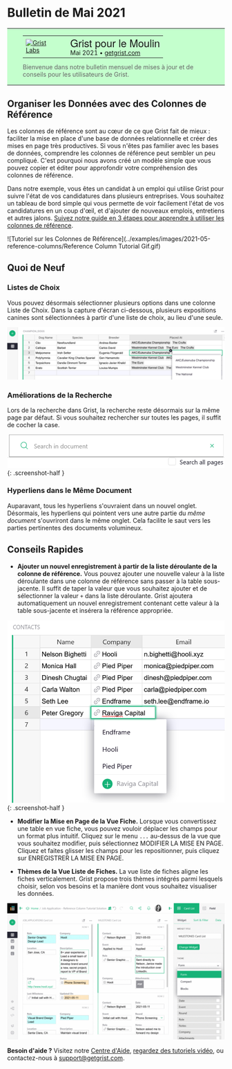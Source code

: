 # Bulletin de Mai 2021

<style>
  /* restaurer certains paramètres par défaut mal remplacés */
  .newsletter-header .table {
    background-color: initial;
    border: initial;
  }
  .newsletter-header .table > tbody > tr > td {
    padding: initial;
    border: initial;
    vertical-align: initial;
  }
  .newsletter-header img.header-img {
    padding: initial;
    max-width: initial;
    display: initial;
    padding: initial;
    line-height: initial;
    background-color: initial;
    border: initial;
    border-radius: initial;
    margin: initial;
  }

  /* copier les styles de la newsletter, avec un préfixe pour une spécificité suffisante */
  .newsletter-header .header {
    border: none;
    padding: 0;
    margin: 0;
  }
  .newsletter-header table > tbody > tr > td.header-image {
    width: 80px;
    padding-right: 16px;
  }
  .newsletter-header table > tbody > tr > td.header-text {
    background-color: #c4ffcd;
    padding: 16px 36px;
  }
  .newsletter-header table.header-top {
    border: none;
    padding: 0;
    margin: 0;
    width: 100%;
  }
  .header-title {
    font-family: Helvetica Neue, Helvetica, Arial, sans-serif;
    font-size: 24px;
    line-height: 28px;
  }
  .header-month {
  }
  .header-welcome {
    margin-top: 12px;
    color: #666666;
  }
</style>
<div class="newsletter-header">
<table class="header" cellpadding="0" cellspacing="0" border="0"><tr>
  <td class="header-text">
    <table class="header-top"><tr>
      <td class="header-image">
        <a href="https://www.getgrist.com">
          <img class="header-img" src="/images/newsletters/grist-labs.png" width="80" height="80" alt="Grist Labs" border="0">
        </a>
      </td>
      <td class="header-top-text">
        <div class="header-title">Grist pour le Moulin</div>
        <div class="header-month">Mai 2021
          &#8226; <a href="https://www.getgrist.com/">getgrist.com</a></div>
      </td>
    </tr></table>
    <div class="header-welcome">
      Bienvenue dans notre bulletin mensuel de mises à jour et de conseils pour les utilisateurs de Grist.
    </div>
  </td>
</tr></table>
</div>

## Organiser les Données avec des Colonnes de Référence

Les colonnes de référence sont au cœur de ce que Grist fait de mieux : faciliter la mise en place d'une base de données relationnelle et créer des mises en page très productives. Si vous n'êtes pas familier avec les bases de données, comprendre les colonnes de référence peut sembler un peu compliqué. C'est pourquoi nous avons créé un modèle simple que vous pouvez copier et éditer pour approfondir votre compréhension des colonnes de référence.

Dans notre exemple, vous êtes un candidat à un emploi qui utilise Grist pour suivre l'état de vos candidatures dans plusieurs entreprises. Vous souhaitez un tableau de bord simple qui vous permette de voir facilement l'état de vos candidatures en un coup d'œil, et d'ajouter de nouveaux emplois, entretiens et autres jalons. [Suivez notre guide en 3 étapes pour apprendre à utiliser les colonnes de référence](../examples/2021-05-reference-columns.md).

![Tutoriel sur les Colonnes de Référence](../examples/images/2021-05-reference-columns/Reference Column Tutorial Gif.gif)


## Quoi de Neuf

### Listes de Choix

Vous pouvez désormais sélectionner plusieurs options dans une colonne Liste de Choix. Dans la capture d'écran ci-dessous, plusieurs expositions canines sont sélectionnées à partir d'une liste de choix, au lieu d'une seule.

![Liste de Choix](../images/newsletters/2021-05/choice-list.png)

### Améliorations de la Recherche

Lors de la recherche dans Grist, la recherche reste désormais sur la même page par défaut. Si vous souhaitez rechercher sur toutes les pages, il suffit de cocher la case.

<span class="screenshot-large">*![Recherche Améliorée](../images/newsletters/2021-05/improved-search.png)*</span>
{: .screenshot-half }

### Hyperliens dans le Même Document

Auparavant, tous les hyperliens s'ouvraient dans un nouvel onglet. Désormais, les hyperliens qui pointent vers une autre partie du *même document* s'ouvriront dans le même onglet. Cela facilite le saut vers les parties pertinentes des documents volumineux.


## Conseils Rapides

- **Ajouter un nouvel enregistrement à partir de la liste déroulante de la colonne de référence.** Vous pouvez ajouter une nouvelle valeur à la liste déroulante dans une colonne de référence sans passer à la table sous-jacente. Il suffit de taper la valeur que vous souhaitez ajouter et de sélectionner la valeur `+` dans la liste déroulante. Grist ajoutera automatiquement un nouvel enregistrement contenant cette valeur à la table sous-jacente et insérera la référence appropriée.

<span class="screenshot-large">*![Ajouter un enregistrement à la table sous-jacente](../images/newsletters/2021-05/add-record-to-underlying-table.png)*</span>
{: .screenshot-half }

- **Modifier la Mise en Page de la Vue Fiche.** Lorsque vous convertissez une table en vue fiche, vous pouvez vouloir déplacer les champs pour un format plus intuitif. Cliquez sur le menu `...` au-dessus de la vue que vous souhaitez modifier, puis sélectionnez MODIFIER LA MISE EN PAGE. Cliquez et faites glisser les champs pour les repositionner, puis cliquez sur ENREGISTRER LA MISE EN PAGE.

- **Thèmes de la Vue Liste de Fiches.** La vue liste de fiches aligne les fiches verticalement. Grist propose trois thèmes intégrés parmi lesquels choisir, selon vos besoins et la manière dont vous souhaitez visualiser les données.

![Thèmes de la Liste de Fiches](../images/newsletters/2021-05/card-list-themes.gif)

**Besoin d'aide ?** Visitez notre [Centre d'Aide](../index.md), [regardez des tutoriels vidéo](https://www.youtube.com/playlist?list=PL3Q9Tu1JOy_4Mq8JlcjZXEMyJY69kda44), ou contactez-nous à <support@getgrist.com>.